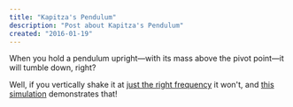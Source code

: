 ```yaml
---
title: "Kapitza's Pendulum"
description: "Post about Kapitza's Pendulum"
created: "2016-01-19"
---
```


When you hold a pendulum upright—with its mass above the pivot point—it will tumble down, right?

Well, if you vertically shake it at [just the right frequency](https://en.wikipedia.org/wiki/Kapitza%27s_pendulum#Equilibrium_positions) it won't, and [this simulation](https://demos.hankruiger.com/inverted-pendulum) demonstrates that!
